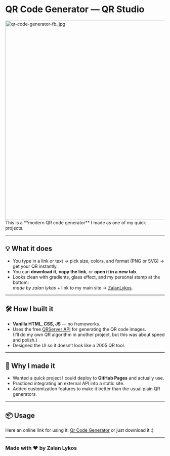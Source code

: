 # QR Code Generator — QR Studio
<img width="1200" height="630" alt="qr-code-generator-fb_jpg" src="https://github.com/user-attachments/assets/851fc8ef-1f6c-43a2-be1d-ecd944fefae6" />
This is a **modern QR code generator** I made as one of my quick projects.  

---

## 💡 What it does
- You type in a link or text → pick size, colors, and format (PNG or SVG) → get your QR instantly.  
- You can **download it**, **copy the link**, or **open it in a new tab**.  
- Looks clean with gradients, glass effect, and my personal stamp at the bottom:  
  *made by zalan lykos* + link to my main site → [ZalanLykos](https://zalanlykos.github.io/web).

---

## 🛠 How I built it
- **Vanilla HTML, CSS, JS** — no frameworks.
- Uses the free [QRServer API](https://goqr.me/api/) for generating the QR code images.  
  (I’ll do my own QR algorithm in another project, but this was about speed and polish.)
- Designed the UI so it doesn’t look like a 2005 QR tool.

---

## 🚀 Why I made it
- Wanted a quick project I could deploy to **GitHub Pages** and actually use.  
- Practiced integrating an external API into a static site.  
- Added customization features to make it better than the usual plain QR generators.

---

## 📦 Usage
Here an online link for using it: [Qr Code Generator](https://zalanlykos.github.io/qr-code-generator)
or just download it :)

---


### Made with ❤️ by Zalan Lykos
